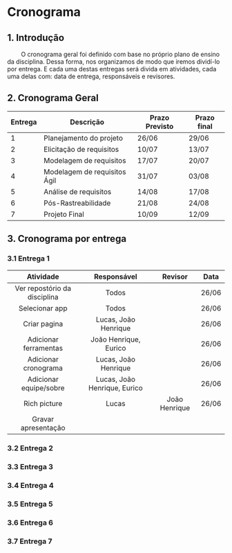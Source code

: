 # Cronograma

## 1. Introdução
&emsp;&emsp; O cronograma geral foi definido com base no próprio plano de ensino da disciplina. Dessa forma, nos organizamos de modo que iremos dividí-lo por entrega. E cada uma destas entregas será divida em atividades, cada uma delas com: data de entrega, responsáveis e revisores.

## 2. Cronograma Geral

<center>

| Entrega | Descrição                    | Prazo Previsto | Prazo final |
|---------|------------------------------|----------------|-------------|
|    1    |    Planejamento do projeto   |      26/06     |    29/06    |
|    2    |   Elicitação de requisitos   |      10/07     |    13/07    |
|    3    |    Modelagem de requisitos   |      17/07     |    20/07    |
|    4    | Modelagem de requisitos Ágil |      31/07     |    03/08    |
|    5    |     Análise de requisitos    |      14/08     |    17/08    |
|    6    |      Pós-Rastreabilidade     |      21/08     |    24/08    |
|    7    |         Projeto Final        |      10/09     |    12/09    |

</center>

## 3. Cronograma por entrega
### 3.1 Entrega 1

<center>

|           Atividade          |          Responsável         |    Revisor    |  Data |
|:----------------------------:|:----------------------------:|:-------------:|:-----:|
| Ver repostório da disciplina |             Todos            |               | 26/06 |
|        Selecionar app        |             Todos            |               | 26/06 |
|         Criar pagina         |     Lucas, João Henrique     |               | 26/06 |
|     Adicionar ferramentas    |     João Henrique, Eurico    |               | 26/06 |
|     Adicionar cronograma     |     Lucas, João Henrique     |               | 26/06 |
|    Adicionar equipe/sobre    | Lucas, João Henrique, Eurico |               | 26/06 |
|         Rich picture         |             Lucas            | João Henrique | 26/06 |
|      Gravar apresentação     |                              |               |       |

</center>

### 3.2 Entrega 2

### 3.3 Entrega 3

### 3.4 Entrega 4

### 3.5 Entrega 5

### 3.6 Entrega 6

### 3.7 Entrega 7